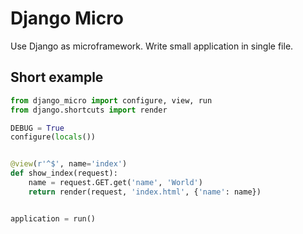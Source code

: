 # Django Micro

Use Django as microframework. Write small application in single file.

## Short example

```python
from django_micro import configure, view, run
from django.shortcuts import render

DEBUG = True
configure(locals())


@view(r'^$', name='index')
def show_index(request):
    name = request.GET.get('name', 'World')
    return render(request, 'index.html', {'name': name})


application = run()
```
